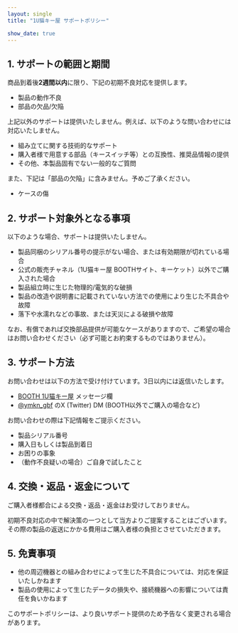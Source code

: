 ```yaml
---
layout: single
title: "1U猫キー屋 サポートポリシー"

show_date: true
---
```

## 1. サポートの範囲と期間

商品到着後**2週間以内**に限り、下記の初期不良対応を提供します。

- 製品の動作不良
- 部品の欠品/欠陥

上記以外のサポートは提供いたしません。例えば、以下のような問い合わせには対応いたしません。

- 組み立てに関する技術的なサポート
- 購入者様で用意する部品（キースイッチ等）との互換性、推奨品情報の提供
- その他、本製品固有でない一般的なご質問

また、下記は「部品の欠陥」に含みません。予めご了承ください。

- ケースの傷

## 2. サポート対象外となる事項

以下のような場合、サポートは提供いたしません。

- 製品同梱のシリアル番号の提示がない場合、または有効期限が切れている場合
- 公式の販売チャネル（1U猫キー屋 BOOTHサイト、キーケット）以外でご購入された場合
- 製品組立時に生じた物理的/電気的な破損
- 製品の改造や説明書に記載されていない方法での使用により生じた不具合や故障
- 落下や水濡れなどの事故、または天災による破損や故障

なお、有償であれば交換部品提供が可能なケースがありますので、ご希望の場合はお問い合わせください（必ず可能とお約束するものではありません）。

## 3. サポート方法

お問い合わせは以下の方法で受け付けています。3日以内には返信いたします。

- [BOOTH 1U猫キー屋](https://ymkn.booth.pm/) メッセージ欄
- [@ymkn_gbf](https://x.com/ymkn_gbf) のX (Twitter) DM (BOOTH以外でご購入の場合など)

お問い合わせの際は下記情報をご提示ください。

- 製品シリアル番号
- 購入日もしくは製品到着日
- お困りの事象
- （動作不良疑いの場合）ご自身で試したこと

## 4. 交換・返品・返金について

ご購入者様都合による交換・返品・返金はお受けしておりません。

初期不良対応の中で解決策の一つとして当方よりご提案することはございます。その際の製品の返送にかかる費用はご購入者様の負担とさせていただきます。

## 5. 免責事項

- 他の周辺機器との組み合わせによって生じた不具合については、対応を保証いたしかねます
- 製品の使用によって生じたデータの損失や、接続機器への影響については責任を負いかねます

このサポートポリシーは、より良いサポート提供のため予告なく変更される場合があります。
